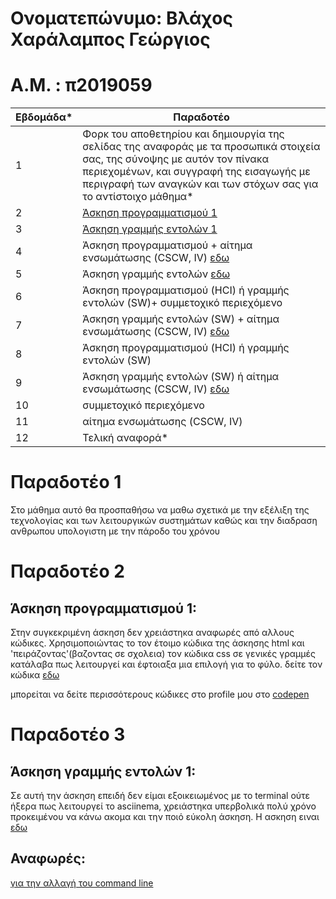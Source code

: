 # Ονοματεπώνυμο: Βλάχος Χαράλαμπος Γεώργιος

# Α.Μ. : π2019059

| Εβδομάδα* | Παραδοτέο |
| --- | --- |
| 1 | Φορκ του αποθετηρίου και δημιουργία της σελίδας της αναφοράς με τα προσωπικά στοιχεία σας, της σύνοψης με αυτόν τον πίνακα περιεχομένων, και συγγραφή της εισαγωγής με περιγραφή των αναγκών και των στόχων σας για το αντίστοιχο μάθημα* |
| 2 | [Άσκηση προγραμματισμού 1](#Παραδοτέο-2)|
| 3 | [Άσκηση γραμμής εντολών 1](#Παραδοτέο-3) | 
| 4 | Άσκηση προγραμματισμού + αίτημα ενσωμάτωσης (CSCW, IV) <a href="https://codepen.io/xar1sgeovlacp2019059/pen/zYBWWYv"> εδω</a></span> |
| 5 | Άσκηση γραμμής εντολών <a href="https://asciinema.org/a/cJBOyNhVPfR0z13XMykgw7BCE">εδω</a></span>|
| 6 | Άσκηση προγραμματισμού (HCI) ή γραμμής εντολών (SW)+ συμμετοχικό περιεχόμενο |
| 7 | Άσκηση γραμμής εντολών (SW) + αίτημα ενσωμάτωσης (CSCW, IV) <a href="https://codepen.io/xar1sgeovlacp2019059/pen/gOMNbgQ"> εδω</a></span>|
| 8 | Άσκηση προγραμματισμού (HCI) ή γραμμής εντολών (SW) |
| 9 | Άσκηση γραμμής εντολών (SW) ή αίτημα ενσωμάτωσης (CSCW, IV) <a href="https://codepen.io/xar1sgeovlacp2019059/pen/yLaOxEV"> εδω</a></span> |
| 10 | συμμετοχικό περιεχόμενο |
| 11 | αίτημα ενσωμάτωσης (CSCW, IV) |
| 12 | Τελική αναφορά* |

  
# Παραδοτέο 1
 Στο μάθημα αυτό θα προσπαθήσω να μαθω σχετικά με την εξέλιξη της τεχνολογίας και των λειτουργικών συστημάτων καθώς και την διαδραση ανθρωπου υπολογιστη με την πάροδο του χρόνου
# Παραδοτέο 2
 ## Άσκηση προγραμματισμού 1:
  Στην συγκεκριμένη άσκηση δεν χρειάστηκα αναφωρές από αλλους κώδικες. Χρησιμοποιώντας το τον έτοιμο κώδικα της άσκησης html και 'πειράζοντας'(βαζοντας σε σχολεια) τον κώδικα css   σε γενικές γραμμές κατάλαβα πως λειτουργεί και έφτοιαξα μια επιλογή για το φύλο.
  δείτε τον κώδικα <a href="https://codepen.io/xar1sgeovlacp2019059/pen/gOMrqeE"> εδω </a>
  
  μπορείται να δείτε περισσότερους κώδικες στο profile μου στο <a href="https://codepen.io/xar1sgeovlacp2019059">codepen</a>
# Παραδοτέο 3
 ## Άσκηση γραμμής εντολών 1:
  Σε αυτή την άσκηση επειδή δεν είμαι εξοικειωμένος με το terminal ούτε ήξερα πως λειτουργεί το asciinema, χρειάστηκα υπερβολικά πολύ χρόνο προκειμένου να κάνω ακομα και την  ποιό εύκολη άσκηση.
  Η ασκηση ειναι <a href="https://asciinema.org/a/rNQQuCEj6vPdy8zFP9lQB2KBs"> εδω</a></span>
 ## Αναφωρές:
  <a href="https://phoenixnap.com/kb/change-bash-prompt-linux"> για την αλλαγή του command line</a></span>
 
  
  
